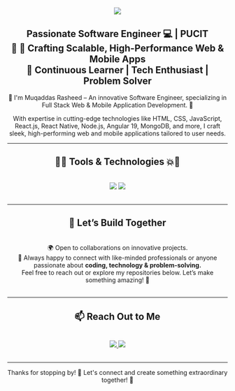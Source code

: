 <h1 align="center">
    <img src="https://readme-typing-svg.herokuapp.com/?font=Righteous&color=7e15f7&random=falsesize=35&center=true&vCenter=true&width=500&height=70&duration=2000&lines=Hi+There!+👋;+I'm+Muqaddas+Rasheed" />
</h1>

<h2 align="center">Passionate Software Engineer 💻 | PUCIT<br>
 🌱 🔧 Crafting Scalable, High-Performance Web & Mobile Apps <br>
🌱 Continuous Learner | Tech Enthusiast | Problem Solver

</h2>

<div align="center">  
🌱 I'm Muqaddas Rasheed – An innovative Software Engineer, specializing in Full Stack Web & Mobile Application Development. 🚀

With expertise in cutting-edge technologies like HTML, CSS, JavaScript, React.js, React Native, Node.js, Angular 19, MongoDB, and more, I craft sleek, high-performing web and mobile applications tailored to user needs.
 </div>
 
---

<h2 align="center">🚀💥 Tools & Technologies 💥🚀</h2>
<br/>
<div align="center">
    <img src="https://skillicons.dev/icons?i=react,angular,javascript,nodejs,vscode,github,tailwind,git,linux,docker,kubernetes,gitlab,azure" />
    <img src="https://skillicons.dev/icons?i=css,postgresql,supabase,html,firebase,mongodb,nextjs,mysql,php,laravel" /><br>
</div>
<br/>

---

<h2 align="center">🤝 Let’s Build Together</h2>
<br>
<div align="center">
🌍 Open to collaborations on innovative projects.<br>
💬 Always happy to connect with like-minded professionals or anyone passionate about <b> coding, technology & problem-solving.</b><br>
Feel free to reach out or explore my repositories below. Let’s make something amazing! 🌟
</div>
<br/>

---

<h2 align="center">📫 Reach Out to Me</h2>
<br>
<div align="center"> 
  <a href="mailto:muqaddasrasheedahmad@gmail.com">
    <img src="https://img.shields.io/badge/Gmail-6C22A6?style=for-the-badge&logo=gmail&logoColor=white" />
  <a href="https://www.linkedin.com/in/muqaddas-rasheed-480b89247/" >
    <img src="https://img.shields.io/badge/LinkedIn-0077B5?style=for-the-badge&logo=linkedin&logoColor=white" />
  </a>
</div>
<br/>
      
---

<div align="center">
Thanks for stopping by! 🚀 
Let's connect and create something extraordinary together! 🎉
</div>
